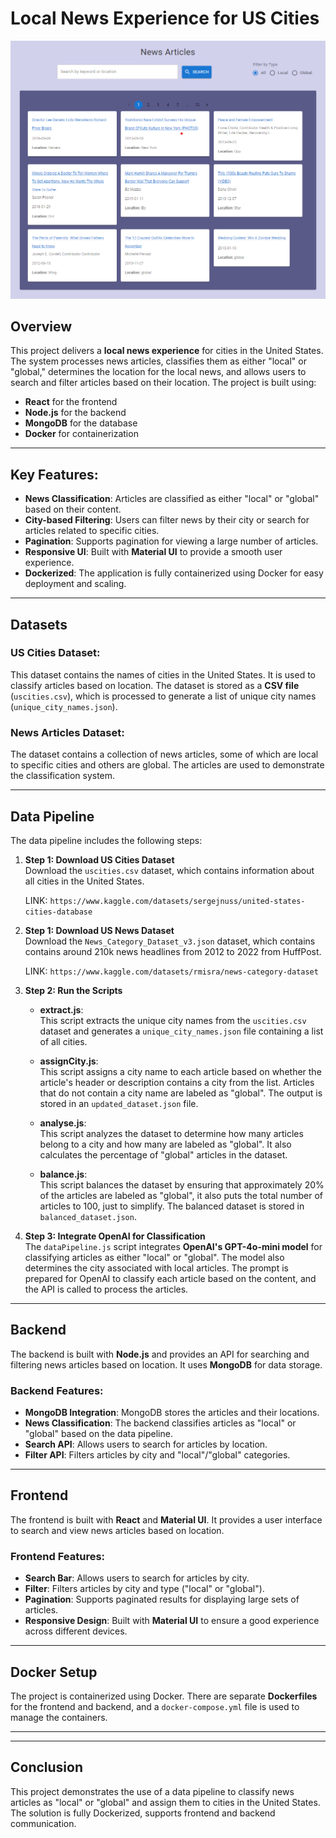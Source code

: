 # **Local News Experience for US Cities**

![Screenshot](image.png)

## **Overview**

This project delivers a **local news experience** for cities in the United States. The system processes news articles, classifies them as either "local" or "global," determines the location for the local news, and allows users to search and filter articles based on their location. The project is built using:

- **React** for the frontend
- **Node.js** for the backend
- **MongoDB** for the database
- **Docker** for containerization

---

## **Key Features**:

- **News Classification**: Articles are classified as either "local" or "global" based on their content.
- **City-based Filtering**: Users can filter news by their city or search for articles related to specific cities.
- **Pagination**: Supports pagination for viewing a large number of articles.
- **Responsive UI**: Built with **Material UI** to provide a smooth user experience.
- **Dockerized**: The application is fully containerized using Docker for easy deployment and scaling.

---

## **Datasets**

### **US Cities Dataset**:

This dataset contains the names of cities in the United States. It is used to classify articles based on location. The dataset is stored as a **CSV file** (`uscities.csv`), which is processed to generate a list of unique city names (`unique_city_names.json`).

### **News Articles Dataset**:

The dataset contains a collection of news articles, some of which are local to specific cities and others are global. The articles are used to demonstrate the classification system.

---

## **Data Pipeline**

The data pipeline includes the following steps:

1. **Step 1: Download US Cities Dataset**  
   Download the `uscities.csv` dataset, which contains information about all cities in the United States.

   LINK: `https://www.kaggle.com/datasets/sergejnuss/united-states-cities-database`

2. **Step 1: Download US News Dataset**  
   Download the `News_Category_Dataset_v3.json` dataset, which contains contains around 210k news headlines from 2012 to 2022 from HuffPost.

   LINK: `https://www.kaggle.com/datasets/rmisra/news-category-dataset`

3. **Step 2: Run the Scripts**

   - **extract.js**:  
     This script extracts the unique city names from the `uscities.csv` dataset and generates a `unique_city_names.json` file containing a list of all cities.

   - **assignCity.js**:  
     This script assigns a city name to each article based on whether the article's header or description contains a city from the list. Articles that do not contain a city name are labeled as "global". The output is stored in an `updated_dataset.json` file.

   - **analyse.js**:  
     This script analyzes the dataset to determine how many articles belong to a city and how many are labeled as "global". It also calculates the percentage of "global" articles in the dataset.

   - **balance.js**:  
     This script balances the dataset by ensuring that approximately 20% of the articles are labeled as "global", it also puts the total number of articles to 100, just to simplify. The balanced dataset is stored in `balanced_dataset.json`.

4. **Step 3: Integrate OpenAI for Classification**  
   The `dataPipeline.js` script integrates **OpenAI's GPT-4o-mini model** for classifying articles as either "local" or "global". The model also determines the city associated with local articles. The prompt is prepared for OpenAI to classify each article based on the content, and the API is called to process the articles.

---

## **Backend**

The backend is built with **Node.js** and provides an API for searching and filtering news articles based on location. It uses **MongoDB** for data storage.

### **Backend Features**:

- **MongoDB Integration**: MongoDB stores the articles and their locations.
- **News Classification**: The backend classifies articles as "local" or "global" based on the data pipeline.
- **Search API**: Allows users to search for articles by location.
- **Filter API**: Filters articles by city and "local"/"global" categories.

---

## **Frontend**

The frontend is built with **React** and **Material UI**. It provides a user interface to search and view news articles based on location.

### **Frontend Features**:

- **Search Bar**: Allows users to search for articles by city.
- **Filter**: Filters articles by city and type ("local" or "global").
- **Pagination**: Supports paginated results for displaying large sets of articles.
- **Responsive Design**: Built with **Material UI** to ensure a good experience across different devices.

---

## **Docker Setup**

The project is containerized using Docker. There are separate **Dockerfiles** for the frontend and backend, and a `docker-compose.yml` file is used to manage the containers.

---


---

## **Conclusion**

This project demonstrates the use of a data pipeline to classify news articles as "local" or "global" and assign them to cities in the United States. The solution is fully Dockerized, supports frontend and backend communication.
